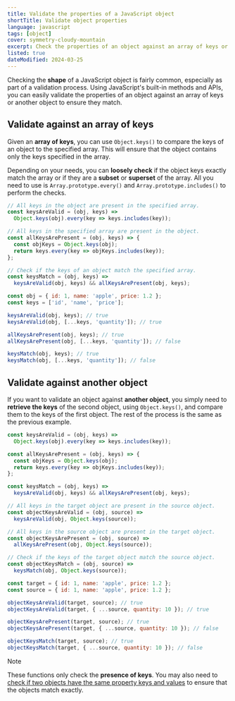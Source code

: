 ```yaml
---
title: Validate the properties of a JavaScript object
shortTitle: Validate object properties
language: javascript
tags: [object]
cover: symmetry-cloudy-mountain
excerpt: Check the properties of an object against an array of keys or another object to ensure they match.
listed: true
dateModified: 2024-03-25
---
```


Checking the **shape** of a JavaScript object is fairly common, especially as part of a validation process. Using JavaScript's built-in methods and APIs, you can easily validate the properties of an object against an array of keys or another object to ensure they match.

## Validate against an array of keys

Given an **array of keys**, you can use `Object.keys()` to compare the keys of an object to the specified array. This will ensure that the object contains only the keys specified in the array.

Depending on your needs, you can **loosely check** if the object keys exactly match the array or if they are a **subset** or **superset** of the array. All you need to use is `Array.prototype.every()` and `Array.prototype.includes()` to perform the checks.

```js
// All keys in the object are present in the specified array.
const keysAreValid = (obj, keys) =>
  Object.keys(obj).every(key => keys.includes(key));

// All keys in the specified array are present in the object.
const allKeysArePresent = (obj, keys) => {
  const objKeys = Object.keys(obj);
  return keys.every(key => objKeys.includes(key));
};

// Check if the keys of an object match the specified array.
const keysMatch = (obj, keys) =>
  keysAreValid(obj, keys) && allKeysArePresent(obj, keys);

const obj = { id: 1, name: 'apple', price: 1.2 };
const keys = ['id', 'name', 'price'];

keysAreValid(obj, keys); // true
keysAreValid(obj, [...keys, 'quantity']); // true

allKeysArePresent(obj, keys); // true
allKeysArePresent(obj, [...keys, 'quantity']); // false

keysMatch(obj, keys); // true
keysMatch(obj, [...keys, 'quantity']); // false
```

## Validate against another object

If you want to validate an object against **another object**, you simply need to **retrieve the keys** of the second object, using `Object.keys()`, and compare them to the keys of the first object. The rest of the process is the same as the previous example.

```js
const keysAreValid = (obj, keys) =>
  Object.keys(obj).every(key => keys.includes(key));

const allKeysArePresent = (obj, keys) => {
  const objKeys = Object.keys(obj);
  return keys.every(key => objKeys.includes(key));
};

const keysMatch = (obj, keys) =>
  keysAreValid(obj, keys) && allKeysArePresent(obj, keys);

// All keys in the target object are present in the source object.
const objectKeysAreValid = (obj, source) =>
  keysAreValid(obj, Object.keys(source));

// All keys in the source object are present in the target object.
const objectKeysArePresent = (obj, source) =>
  allKeysArePresent(obj, Object.keys(source));

// Check if the keys of the target object match the source object.
const objectKeysMatch = (obj, source) =>
  keysMatch(obj, Object.keys(source));

const target = { id: 1, name: 'apple', price: 1.2 };
const source = { id: 1, name: 'apple', price: 1.2 };

objectKeysAreValid(target, source); // true
objectKeysAreValid(target, { ...source, quantity: 10 }); // true

objectKeysArePresent(target, source); // true
objectKeysArePresent(target, { ...source, quantity: 10 }); // false

objectKeysMatch(target, source); // true
objectKeysMatch(target, { ...source, quantity: 10 }); // false
```

> [!NOTE]
>
> These functions only check the **presence of keys**. You may also need to [check if two objects have the same property keys and values](/js/s/match-object-properties) to ensure that the objects match exactly.
